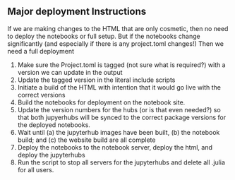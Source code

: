 ## Major deployment Instructions
If we are making changes to the HTML that are only cosmetic, then no need to deploy the notebooks or full setup.  But if the notebooks change significantly (and especially if there is any project.toml changes!)  Then we need a full deployment

1. Make sure the Project.toml is tagged (not sure what is required?) with a version we can update in the output
2. Update the tagged version in the literal include scripts
3. Initiate a build of the HTML with intention that it would go live with the correct versions
4. Build the notebooks for deployment on the notebook site.
5. Update the version numbers for the hubs (or is that even needed?) so that both jupyerhubs will be synced to the correct package versions for the deployed notebooks.
6.  Wait until (a) the jupyterhub images have been built, (b) the notebook build; and (c) the website build are all complete
7. Deploy the notebooks to the notebook server, deploy the html, and deploy the jupyterhubs
8. Run the script to stop all servers for the jupyterhubs and delete all .julia for all users.
